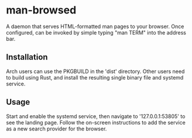 # man-browsed #

A daemon that serves HTML-formatted man pages to your browser. Once configured,
can be invoked by simple typing "man TERM" into the address bar.

## Installation ##

Arch users can use the PKGBUILD in the 'dist' directory. Other users need to
build using Rust, and install the resulting single binary file and systemd
service.

## Usage ##

Start and enable the systemd service, then navigate to '127.0.0.1:53805' to see
the landing page. Follow the on-screen instructions to add the service as a new
search provider for the browser.
